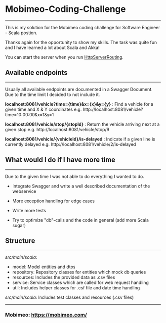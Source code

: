 # Mobimeo-Coding-Challenge

---------------------------
This is my solution for the Mobimeo coding challenge for Software Engineer - Scala postion.

Thanks again for the opportunity to show my skills. The task was quite fun and I have learned a lot about Scala and Akka!

You can start the server when you run [HttpServerRouting](src/main/scala/HttpServerRouting.scala).
## Available endpoints

--------------------------
Usually all available endpoints are documented in a Swagger Document. Due to the time limit I decided to not include it.

**localhost:8081/vehicle?time={time}&x={x}&y={y}** : Find a vehicle for a given time and X & Y coordinates e.g.
http://localhost:8081/vehicle?time=10:00:00&x=1&y=1

**localhost:8081/vehicle/stop/{stopId}** : Return the vehicle arriving next at a given stop
e.g. http://localhost:8081/vehicle/stop/9

**localhost:8081/vehicle/{vehicleId}/is-delayed** : Indicate if a given line is currently delayed
e.g. http://localhost:8081/vehicle/2/is-delayed

## What would I do if I have more time

---------------------------
Due to the given time I was not able to do everything I wanted to do.

- Integrate Swagger and write a well described documentation of the webservice
- More exception handling for edge cases
- Write more tests

- Try to optimize "db"-calls and the code in general (add more Scala sugar)

## Structure

----------------------------

*src/main/scala*:
 * model: Model entities and dtos
 * repository: Repository classes for entities which mock db queries
 * resources: Includes the provided data as .csv files
 * service: Service classes which are called for web request handling
 * util: Includes helper classes for .csf file and date time handling

*src/main/scala*: Includes test classes and resources (.csv files) 

---------------------------

### Mobimeo: https://mobimeo.com/